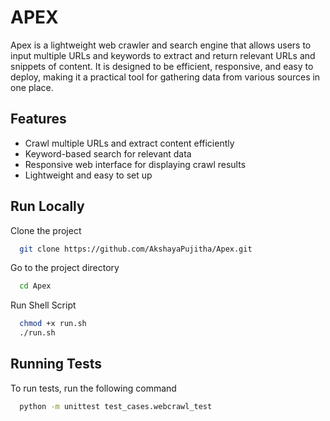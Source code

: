 # APEX

Apex is a lightweight web crawler and search engine that allows users to input multiple URLs and keywords to extract and return relevant URLs and snippets of content. It is designed to be efficient, responsive, and easy to deploy, making it a practical tool for gathering data from various sources in one place.


## Features

- Crawl multiple URLs and extract content efficiently
- Keyword-based search for relevant data
- Responsive web interface for displaying crawl results
- Lightweight and easy to set up


## Run Locally

Clone the project

```bash
  git clone https://github.com/AkshayaPujitha/Apex.git
```

Go to the project directory

```bash
  cd Apex
```

Run Shell Script
```bash
  chmod +x run.sh
  ./run.sh
```

## Running Tests

To run tests, run the following command

```bash
  python -m unittest test_cases.webcrawl_test
```




